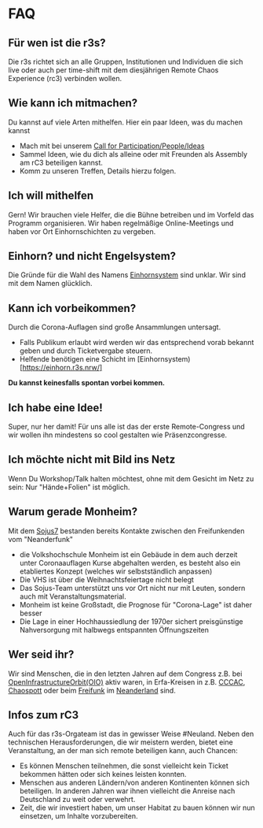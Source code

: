 # FAQ

## Für wen ist die r3s?
Die r3s richtet sich an alle Gruppen, Institutionen und Individuen die sich live oder auch per time-shift mit dem diesjährigen Remote Chaos Experience (rc3) verbinden wollen.

## Wie kann ich mitmachen?
Du kannst auf viele Arten mithelfen. Hier ein paar Ideen, was du machen kannst
* Mach mit bei unserem [Call for Participation/People/Ideas](https://pretalx.r3s.nrw/)
* Sammel Ideen, wie du dich als alleine oder mit Freunden als Assembly am rC3 beteiligen kannst. 
* Komm zu unseren Treffen, Details hierzu folgen. 

## Ich will mithelfen
Gern! Wir brauchen viele Helfer, die die Bühne betreiben und im Vorfeld das Programm organisieren. Wir haben regelmäßige Online-Meetings und haben vor Ort Einhornschichten zu vergeben.

## Einhorn? und nicht Engelsystem?
Die Gründe für die Wahl des Namens [Einhornsystem](https://einhorn.r3s.nrw/) sind unklar. Wir sind mit dem Namen glücklich.

## Kann ich vorbeikommen?
Durch die Corona-Auflagen sind große Ansammlungen untersagt. 

* Falls Publikum erlaubt wird werden wir das entsprechend vorab bekannt geben und durch Ticketvergabe steuern.
* Helfende benötigen eine Schicht im [Einhornsystem) [https://einhorn.r3s.nrw/]

**Du kannst keinesfalls spontan vorbei kommen.**

## Ich habe eine Idee!
Super, nur her damit! Für uns alle ist das der erste Remote-Congress und wir wollen ihn mindestens so cool gestalten wie Präsenzcongresse.

## Ich möchte nicht mit Bild ins Netz
Wenn Du Workshop/Talk halten möchtest, ohne mit dem Gesicht im Netz zu sein: Nur "Hände+Folien" ist möglich. 

## Warum gerade Monheim?
Mit dem [Sojus7](https://www.sojus.de) bestanden bereits Kontakte zwischen den Freifunkenden vom "Neanderfunk"

* die Volkshochschule Monheim ist ein Gebäude in dem auch derzeit unter Coronaauflagen Kurse abgehalten werden, es besteht also ein etabliertes Konzept (welches wir selbstständlich anpassen)
* Die VHS ist über die Weihnachtsfeiertage nicht belegt
* Das Sojus-Team unterstützt uns vor Ort nicht nur mit Leuten, sondern auch mit Veranstaltungsmaterial.
* Monheim ist keine Großstadt, die Prognose für "Corona-Lage" ist daher besser
* Die Lage in einer Hochhaussiedlung der 1970er sichert preisgünstige Nahversorgung mit halbwegs entspannten Öffnungszeiten

## Wer seid ihr?
Wir sind Menschen, die in den letzten Jahren auf dem Congress z.B. bei [OpenInfrastructureOrbit(OIO)](http://oio.social) aktiv waren, in Erfa-Kreisen in z.B. [CCCAC](https://aachen.ccc.de), [Chaospott](https://chaospott.de/) oder beim [Freifunk](http://www.freifunk.net) im [Neanderland](https://www.neanderfunk.de/) sind.

## Infos zum rC3
Auch für das r3s-Orgateam ist das in gewisser Weise #Neuland. Neben den technischen Herausforderungen, die wir meistern werden, bietet eine Veranstaltung, an der man sich remote beteiligen kann, auch Chancen:

  * Es können Menschen teilnehmen, die sonst vielleicht kein Ticket bekommen hätten oder sich keines leisten konnten.
  * Menschen aus anderen Ländern/von anderen Kontinenten können sich beteiligen. In anderen Jahren war ihnen vielleicht die Anreise nach Deutschland zu weit oder verwehrt.
  * Zeit, die wir investiert haben, um unser Habitat zu bauen können wir nun einsetzen, um Inhalte vorzubereiten.
